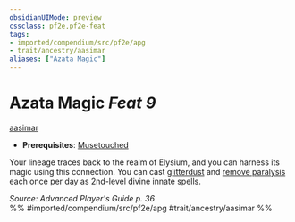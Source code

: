 ```yaml
---
obsidianUIMode: preview
cssclass: pf2e,pf2e-feat
tags:
- imported/compendium/src/pf2e/apg
- trait/ancestry/aasimar
aliases: ["Azata Magic"]
---
```

# Azata Magic  *Feat 9*  
[aasimar](aasimar-apg.md)  

- **Prerequisites**: [Musetouched](musetouched-apg.md)

Your lineage traces back to the realm of Elysium, and you can harness its magic using this connection. You can cast [glitterdust](../spells/glitterdust.md) and [remove paralysis](../spells/remove-paralysis.md) each once per day as 2nd-level divine innate spells.

*Source: Advanced Player's Guide p. 36*  
%% #imported/compendium/src/pf2e/apg #trait/ancestry/aasimar %%
